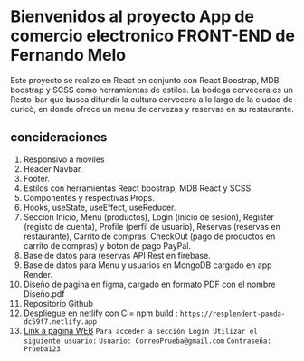# Bienvenidos al proyecto App de comercio electronico FRONT-END de Fernando Melo

Este proyecto se realizo en React en conjunto con React Boostrap, MDB boostrap y SCSS como herramientas de estilos.
La bodega cervecera es un Resto-bar que busca difundir la cultura cervecera a lo largo de la ciudad de curicò, en donde ofrece un menu de cervezas y reservas en su restaurante.

## concideraciones

1. Responsivo a moviles
2. Header Navbar.
3. Footer.
4. Estilos con herramientas React boostrap, MDB React y SCSS.
5. Componentes y respectivas Props.
6. Hooks, useState, useEffect, useReducer.
7. Seccion Inicio, Menu (productos), Login (inicio de sesion), Register (registo de cuenta), Profile (perfil de usuario), Reservas (reservas en restaurante), Carrito de compras, CheckOut (pago de productos en carrito de compras) y boton de pago PayPal.
8. Base de datos para reservas API Rest en firebase.
9. Base de datos para Menu y usuarios en MongoDB cargado en app Render.
10. Diseño de pagina en figma, cargado en formato PDF con el nombre Diseño.pdf
11. Repositorio Github
12. Despliegue en netlify con CI= npm build : `https://resplendent-panda-dc59f7.netlify.app`
13. [Link a pagina WEB](https://resplendent-panda-dc59f7.netlify.app)
`Para acceder a sección Login Utilizar el siguiente usuario:`
`Usuario: CorreoPrueba@gmail.com`
`Contraseña: Prueba123`
